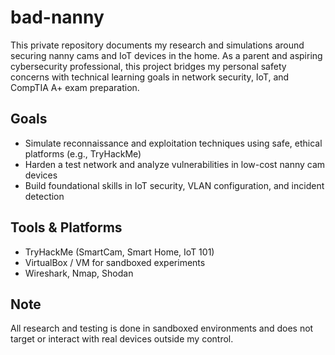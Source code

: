 # bad-nanny
This private repository documents my research and simulations around securing nanny cams and IoT devices in the home. As a parent and aspiring cybersecurity professional, this project bridges my personal safety concerns with technical learning goals in network security, IoT, and CompTIA A+ exam preparation.

## Goals
- Simulate reconnaissance and exploitation techniques using safe, ethical platforms (e.g., TryHackMe)
- Harden a test network and analyze vulnerabilities in low-cost nanny cam devices
- Build foundational skills in IoT security, VLAN configuration, and incident detection

## Tools & Platforms
- TryHackMe (SmartCam, Smart Home, IoT 101)
- VirtualBox / VM for sandboxed experiments
- Wireshark, Nmap, Shodan

## Note
All research and testing is done in sandboxed environments and does not target or interact with real devices outside my control.
